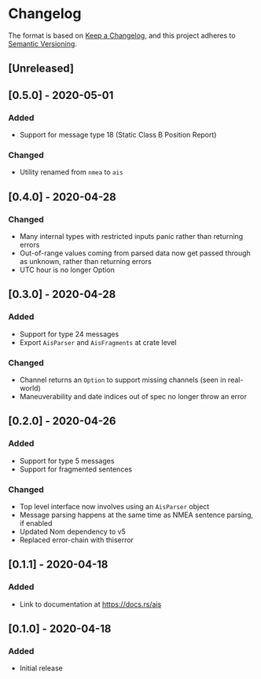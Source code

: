 # Changelog

The format is based on [Keep a Changelog](https://keepachangelog.com/en/1.0.0/),
and this project adheres to [Semantic Versioning](https://semver.org/spec/v2.0.0.html).

## [Unreleased]

## [0.5.0] - 2020-05-01
### Added
- Support for message type 18 (Static Class B Position Report)
### Changed
- Utility renamed from `nmea` to `ais`

## [0.4.0] - 2020-04-28
### Changed
- Many internal types with restricted inputs panic rather than returning errors
- Out-of-range values coming from parsed data now get passed through as unknown, rather than returning errors
- UTC hour is no longer Option

## [0.3.0] - 2020-04-28
### Added
- Support for type 24 messages
- Export `AisParser` and `AisFragments` at crate level

### Changed
- Channel returns an `Option` to support missing channels (seen in real-world)
- Maneuverability and date indices out of spec no longer throw an error

## [0.2.0] - 2020-04-26
### Added
- Support for type 5 messages
- Support for fragmented sentences

### Changed
- Top level interface now involves using an `AisParser` object
- Message parsing happens at the same time as NMEA sentence parsing, if enabled
- Updated Nom dependency to v5
- Replaced error-chain with thiserror

## [0.1.1] - 2020-04-18
### Added
- Link to documentation at https://docs.rs/ais

## [0.1.0] - 2020-04-18
### Added
- Initial release
